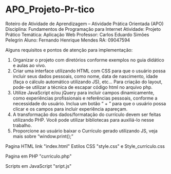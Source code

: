 # APO_Projeto-Pr-tico
Roteiro de Atividade de Aprendizagem – Atividade Prática Orientada (APO)
Disciplina: Fundamentos de Programação para Internet
Atividade: Projeto Prático
Temática: Aplicação Web
Professor: Carlos Eduardo Simões Pelegrin
Aluno: Fernando Henrique Mendes
RA: 09047594

Alguns requisitos e pontos de atenção para implementação:
1. Organizar o projeto com diretórios conforme exemplos no guia didático e aulas ao vivo.
2. Criar uma interface utilizando HTML com CSS para que o usuário possa incluir seus dados
pessoais, como nome, data de nascimento, idade (faça o cálculo automático utilizando JS),
etc… Para criação do layout, pode-se utilizar a técnica de escapar código html no arquivo
php.
3. Utilize JavaScript e/ou jQuery para incluir campos dinamicamente, como experiências
profissionais e referências pessoais, conforme a necessidade do usuário. Inclua um botão “ +
” para que o usuário possa clicar e os campos para incluir experiência apareçam.
4. A transformação dos dados/formatação do currículo devem ser feitas utilizando PHP. Você
pode utilizar bibliotecas para auxiliá-lo nesse trabalho.
5. Proporcione ao usuário baixar o Currículo gerado utilizando JS, veja mais sobre
“window.print();”


Pagina HTML link "index.html"
Estilos CSS "style.css" e Style_curriculo.css

Pagina em PHP "curriculo.php"

Scripts em JavaScript "sript.js"
